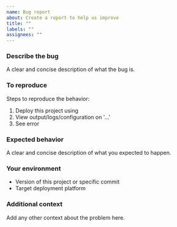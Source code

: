 ```yaml
---
name: Bug report
about: Create a report to help us improve
title: ""
labels: ""
assignees: ""
---
```


### Describe the bug

A clear and concise description of what the bug is.

### To reproduce

Steps to reproduce the behavior:

1. Deploy this project using
2. View output/logs/configuration on '...'
3. See error

### Expected behavior

A clear and concise description of what you expected to happen.

### Your environment

- Version of this project or specific commit
- Target deployment platform

### Additional context

Add any other context about the problem here.
